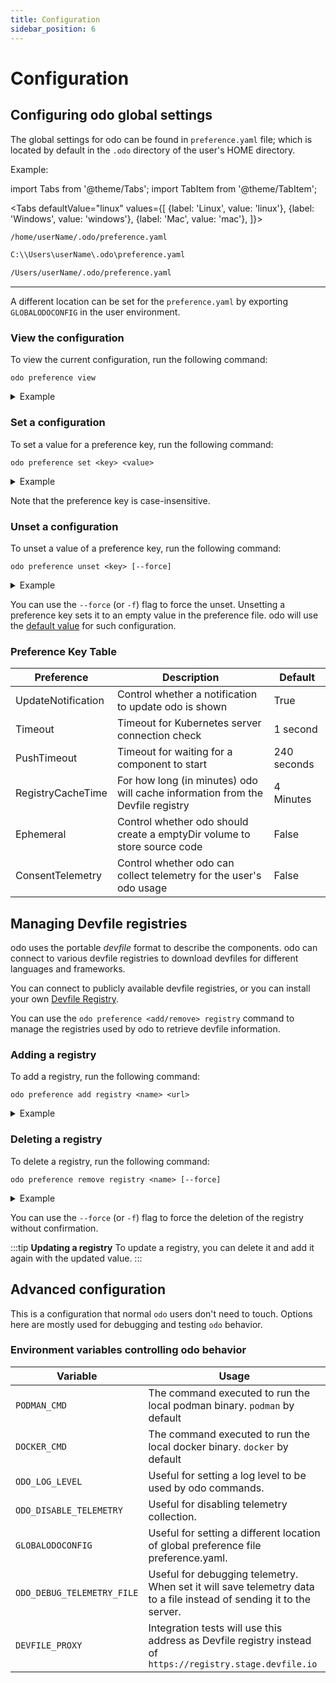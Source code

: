 ```yaml
---
title: Configuration
sidebar_position: 6
---
```

# Configuration

## Configuring odo global settings

The global settings for odo can be found in `preference.yaml` file; which is located by default in the `.odo` directory of the user's HOME directory.

Example:

import Tabs from '@theme/Tabs';
import TabItem from '@theme/TabItem';

<Tabs
defaultValue="linux"
values={[
{label: 'Linux', value: 'linux'},
{label: 'Windows', value: 'windows'},
{label: 'Mac', value: 'mac'},
]}>

<TabItem value="linux">

```sh
/home/userName/.odo/preference.yaml
```

</TabItem>

<TabItem value="windows">

```sh
C:\\Users\userName\.odo\preference.yaml
```

</TabItem>

<TabItem value="mac">

```sh
/Users/userName/.odo/preference.yaml
```

</TabItem>
</Tabs>

---
A  different location can be set for the `preference.yaml` by exporting `GLOBALODOCONFIG` in the user environment.

### View the configuration
To view the current configuration, run the following command:

```shell
odo preference view
```
<details>
<summary>Example</summary>

```shell
$ odo preference view
Preference parameters:
 PARAMETER           VALUE
 ConsentTelemetry    true
 Ephemeral           true
 PushTimeout
 RegistryCacheTime
 Timeout
 UpdateNotification

Devfile registries:
 NAME             URL                                SECURE
 StagingRegistry  https://registry.stage.devfile.io  No

```
</details>

### Set a configuration
To set a value for a preference key, run the following command:
```shell
odo preference set <key> <value>
```
<details>
<summary>Example</summary>

```shell
$ odo preference set updatenotification false
Global preference was successfully updated
```
</details>

Note that the preference key is case-insensitive.

### Unset a configuration
To unset a value of a preference key, run the following command:
```shell
odo preference unset <key> [--force]
```

<details>
<summary>Example</summary>

```shell
$ odo preference unset updatednotification
? Do you want to unset updatenotification in the preference (y/N) y
Global preference was successfully updated
```
</details>

You can use the `--force` (or `-f`) flag to force the unset.
Unsetting a preference key sets it to an empty value in the preference file. odo will use the [default value](./configure#preference-key-table) for such configuration.

### Preference Key Table

| Preference         | Description                                                                    | Default     |
| ------------------ | ------------------------------------------------------------------------------ | ----------- |
| UpdateNotification | Control whether a notification to update odo is shown                          | True        |
| Timeout            | Timeout for Kubernetes server connection check                                 | 1 second    |
| PushTimeout        | Timeout for waiting for a component to start                                   | 240 seconds |
| RegistryCacheTime  | For how long (in minutes) odo will cache information from the Devfile registry | 4 Minutes   |
| Ephemeral          | Control whether odo should create a emptyDir volume to store source code       | False       |
| ConsentTelemetry   | Control whether odo can collect telemetry for the user's odo usage             | False       |


## Managing Devfile registries

odo uses the portable *devfile* format to describe the components. odo can connect to various devfile registries to download devfiles for different languages and frameworks.

You can connect to publicly available devfile registries, or you can install your own [Devfile Registry](https://github.com/devfile/registry-support).

You can use the `odo preference <add/remove> registry` command to manage the registries used by odo to retrieve devfile information.

### Adding a registry

To add a registry, run the following command:

```
odo preference add registry <name> <url>
```

<details>
<summary>Example</summary>

```
$ odo preference add registry StageRegistry https://registry.stage.devfile.io
New registry successfully added
```
</details>

### Deleting a registry

To delete a registry, run the following command:

```
odo preference remove registry <name> [--force]
```
<details>
<summary>Example</summary>

```
$ odo preference remove registry StageRegistry
? Are you sure you want to delete registry "StageRegistry" Yes
Successfully deleted registry
```
</details>

You can use the `--force` (or `-f`) flag to force the deletion of the registry without confirmation.


:::tip **Updating a registry**
To update a registry, you can delete it and add it again with the updated value.
:::

## Advanced configuration

This is a configuration that normal `odo` users don't need to touch.
Options here are mostly used for debugging and testing `odo` behavior.

### Environment variables controlling odo behavior

| Variable                   | Usage                                                                                                               |
| -------------------------- |---------------------------------------------------------------------------------------------------------------------|
| `PODMAN_CMD`               | The command executed to run the local podman binary. `podman` by default                                            |
| `DOCKER_CMD`               | The command executed to run the local docker binary. `docker` by default                                            |
| `ODO_LOG_LEVEL`            | Useful for setting a log level to be used by odo commands.                                                          |
| `ODO_DISABLE_TELEMETRY`    | Useful for disabling telemetry collection.                                                                          |
| `GLOBALODOCONFIG`          | Useful for setting a different location of global preference file preference.yaml.                                  |
| `ODO_DEBUG_TELEMETRY_FILE` | Useful for debugging telemetry. When set it will save telemetry data to a file instead of sending it to the server. |
| `DEVFILE_PROXY`            | Integration tests will use this address as Devfile registry instead of `https://registry.stage.devfile.io`          |
